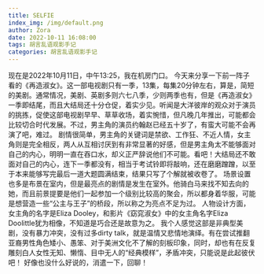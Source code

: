 ```yaml
---
title: SELFIE
index_img: /img/default.png
author: Zora
date: 2022-10-11 16:08:00
tags: 胡言乱语观影手记
categories: 胡言乱语观影手记
---
```



现在是2022年10月11日，中午13:25，我在机房门口。
今天来分享一下前一阵子看的《再造淑女》。这一部电视剧只有一季，13集，每集20分钟左右，算是，简短的美剧。通常情况，美剧、英剧多则六七八季，少则两季也有，但是《再造淑女》一季即结尾，而且大结局还十分仓促，着实少见。听闻是大洋彼岸的观众对于演员的挑拣，促使这部电视剧早早、草草收场，着实惋惜，但凡晚几年推出，可能都会比较切合时代发展。不过，男主角的演员约翰赵已经五十岁了，有蛮大可能不会再演了吧，难过。
剧情很简单，男主角的关键词是禁欲、工作狂、不近人情，女主角则是完全相反，两人从互相讨厌到有非常显著的好感，但是男主角太不能够面对自己的内心，明明一直在吞口水，却义正严辞说他们不可能。看吧！大结局还不敢面对自己的内心，连下一季都没有，相当于考试铃即将敲响，还在磨磨蹭蹭，以至于本来能够写完最后一道大题圆满结束，结果只写了个解就被收卷了。
场景设置也多是布景在室内，但是最亮点的剧情是发生在室外。他骑白马来找不知去向的她，而且前景提要是他们一起参加一个级别比较高的聚会，所以都身着华服，可能是想营造一些“公主与王子”的桥段，所以称之为亮点不足为过。
人物设计方面，女主角的名字是Eliza Dooley，和影片《窈窕淑女》中的女主角名字Eliza Doolittle犹为相像，不知道是巧合还是故意为之。
我个人感觉这部是非典型美剧，没有暴力冲突，没有过多dirty talk，就是温情又悲情地演绎。有在尝试推翻亚裔男性角色矮小、愚笨、对于美洲文化不了解的刻板印象，同时，却也有在反复雕刻白人女性无知、懒惰、目中无人的“经典模样”，矛盾冲突，只能说是此起彼伏吧！
好像也没什么好说的，消遣一下，回聊！
